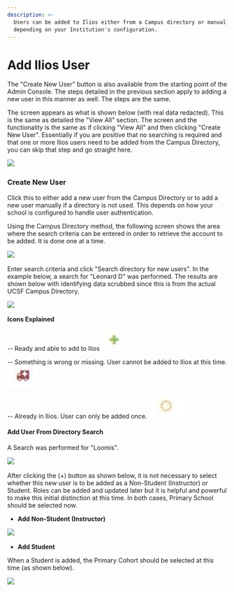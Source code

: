 ```yaml
---
description: >-
  Users can be added to Ilios either from a Campus directory or manual entry
  depending on your Institution's configuration.
---
```


# Add Ilios User

The "Create New User" button is also available from the starting point of the Admin Console. The steps detailed in the previous section apply to adding a new user in this manner as well. The steps are the same.

The screen appears as what is shown below (with real data redacted). This is the same as detailed the "View All" section. The screen and the functionality is the same as if clicking "View All" and then clicking "Create New User". Essentially if you are positive that no searching is required and that one or more Ilios users need to be added from the Campus Directory, you can skip that step and go straight here.

![](../.gitbook/assets/create\_new\_user.jpg)

### Create New User

Click this to either add a new user from the Campus Directory or to add a new user manually if a directory is not used. This depends on how your school is configured to handle user authentication.

Using the Campus Directory method, the following screen shows the area where the search criteria can be entered in order to retrieve the account to be added. It is done one at a time.

![](../.gitbook/assets/from\_directory.jpg)

Enter search criteria and click "Search directory for new users". In the example below, a search for "Leonard D" was performed. The results are shown below with identifying data scrubbed since this is from the actual UCSF Campus Directory.

![](../.gitbook/assets/from\_directory\_2.jpg)



**Icons Explained**

\-- Ready and able to add to Ilios ![](<../.gitbook/assets/Screen Shot 2022-07-22 at 1.58.23 PM.png>)

\-- Something is wrong or missing. User cannot be added to Ilios at this time. ![](<../.gitbook/assets/Screen Shot 2022-07-22 at 1.59.53 PM.png>)

\-- Already in Ilios. User can only be added once.  ![](<../.gitbook/assets/Screen Shot 2022-07-22 at 2.00.43 PM.png>)

#### Add User From Directory Search

A Search was performed for "Loomis".

![](../.gitbook/assets/new\_user\_from\_dir\_1.jpg)

After clicking the (+) button as shown below, it is not necessary to select whether this new user is to be added as a Non-Student (Instructor) or Student. Roles can be added and updated later but it is helpful and powerful to make this initial distinction at this time. In both cases, Primary School should be selected now.

* **Add Non-Student (Instructor)**

![](../.gitbook/assets/add\_non\_student.jpg)

* **Add Student**

When a Student is added, the Primary Cohort should be selected at this time (as shown below).

![](../.gitbook/assets/add\_student.jpg)
